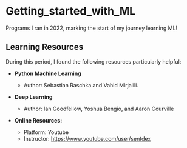 # Getting_started_with_ML
Programs I ran in 2022, marking the start of my journey learning ML!

## Learning Resources
During this period, I found the following resources particularly helpful:

- **Python Machine Learning**
  - Author: Sebastian Raschka and Vahid Mirjalili.

- **Deep Learning**
  - Author: Ian Goodfellow, Yoshua Bengio, and Aaron Courville

- **Online Resources:**
  - Platform: Youtube
  - Instructor: https://www.youtube.com/user/sentdex
